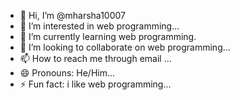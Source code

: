 - 👋 Hi, I’m @mharsha10007
- 👀 I’m interested in web programming...
- 🌱 I’m currently learning web programming.
- 💞️ I’m looking to collaborate on web programming...
- 📫 How to reach me through email ...
- 😄 Pronouns: He/Him...
- ⚡ Fun fact: i like web programming...

<!---
mharsha10007/mharsha10007 is a ✨ special ✨ repository because its `README.md` (this file) appears on your GitHub profile.
You can click the Preview link to take a look at your changes.
--->

